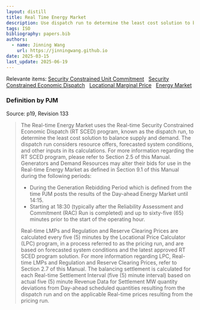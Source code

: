 ```yaml
---
layout: distill
title: Real Time Energy Market
description: Use dispatch run to determine the least cost solution to balance supply and demand.
tags: ISO
bibliography: papers.bib
authors:
  - name: Jinning Wang
    url: https://jinningwang.github.io
date: 2025-03-15
last_update: 2025-06-19
---
```


Relevante items: [Security Constrained Unit Commitment](/wiki/security-constrained-unit-commitment) &nbsp; [Security Constrained Economic Dispatch](/wiki/security-constrained-economic-dispatch) &nbsp; [Locational Marginal Price](/wiki/locational-marginal-price) &nbsp; [Energy Market](/wiki/energy-market)

### Definition by PJM

Source: <d-cite key="pjm2024m11"></d-cite> p19, Revision 133

> The Real-time Energy Market uses the Real-time Security Constrained Economic Dispatch (RT SCED) program, known as the dispatch run, to determine the least cost solution to balance supply and demand.
> The dispatch run considers resource offers, forecasted system conditions, and other inputs in its calculations.
> For more information regarding the RT SCED program, please refer to Section 2.5 of this Manual.
> Generators and Demand Resources may alter their bids for use in the Real-time Energy Market as defined in Section 9.1 of this Manual during the following periods:
>
> - During the Generation Rebidding Period which is defined from the time PJM posts the results of the Day-ahead Energy Market until 14:15.
> - Starting at 18:30 (typically after the Reliability Assessment and Commitment (RAC) Run is completed) and up to sixty-five (65) minutes prior to the start of the operating hour.
>
> Real-time LMPs and Regulation and Reserve Clearing Prices are calculated every five (5) minutes by the Locational Price Calculator (LPC) program, in a process referred to as the pricing run, and are based on forecasted system conditions and the latest approved RT SCED program solution.
> For more information regarding LPC, Real-time LMPs and Regulation and Reserve Clearing Prices, refer to Section 2.7 of this Manual.
> The balancing settlement is calculated for each Real-time Settlement Interval (five (5) minute interval) based on actual five (5) minute Revenue Data for Settlement MW quantity deviations from Day-ahead scheduled quantities resulting from the dispatch run and on the applicable Real-time prices resulting from the pricing run.
